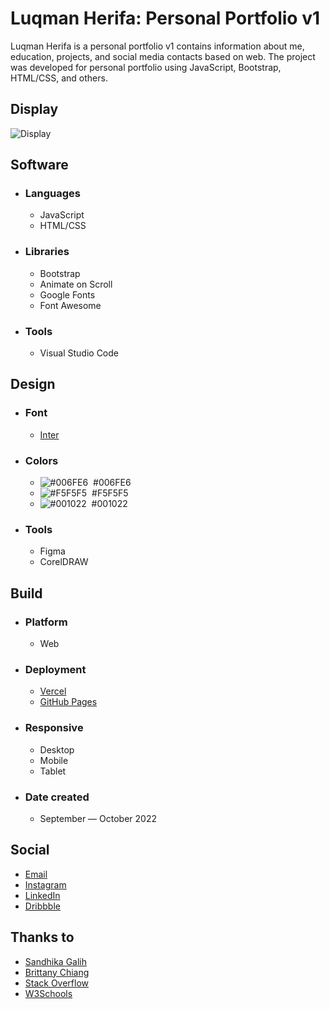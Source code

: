 # Luqman Herifa: Personal Portfolio v1
Luqman Herifa is a personal portfolio v1 contains information about me, education, projects, and social media contacts based on web. The project was developed for personal portfolio using JavaScript, Bootstrap, HTML/CSS, and others.

## Display
![Display](https://cdn.dribbble.com/users/6699911/screenshots/20498490/media/cd4a0c33ae25a7fdf18261d1631136ab.png)

## Software
- ### Languages
  - JavaScript
  - HTML/CSS

- ### Libraries
  - Bootstrap
  - Animate on Scroll
  - Google Fonts
  - Font Awesome

- ### Tools
  - Visual Studio Code
  
## Design
- ### Font
  - [Inter](https://fonts.google.com/specimen/Inter)
  
- ### Colors
  - ![#006FE6](https://placehold.co/20x20/006FE6/006FE6.png)  #006FE6
  - ![#F5F5F5](https://placehold.co/20x20/F5F5F5/F5F5F5.png)  #F5F5F5
  - ![#001022](https://placehold.co/20x20/001022/001022.png)  #001022
  
- ### Tools
  - Figma
  - CorelDRAW

## Build
- ### Platform
  - Web
  
- ### Deployment
  - [Vercel](https://luqmanherifav1-luqmanherifa.vercel.app)
  - [GitHub Pages](https://luqmanherifa.github.io/luqman-herifa-personal-portfolio-v1)

- ### Responsive
  - Desktop
  - Mobile
  - Tablet

- ### Date created
  - September — October 2022
  
## Social
  - [Email](mailto:luqmanherifa@gmail.com)
  - [Instagram](https://www.instagram.com/luqmanherifa)
  - [LinkedIn](https://www.linkedin.com/in/luqmanherifa)
  - [Dribbble](https://dribbble.com/luqmanherifa)

## Thanks to
  - [Sandhika Galih](https://www.youtube.com/@sandhikagalihWPU)
  - [Brittany Chiang](https://github.com/bchiang7)
  - [Stack Overflow](https://stackoverflow.com)
  - [W3Schools](https://www.w3schools.com)
